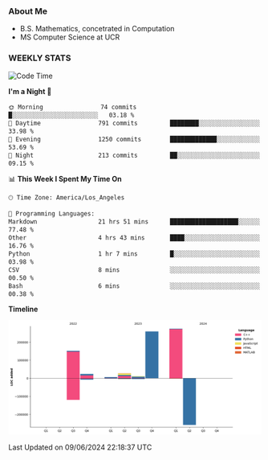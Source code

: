 ### About Me

- B.S. Mathematics, concetrated in Computation
- MS Computer Science at UCR


### WEEKLY STATS
<!--START_SECTION:waka-->
![Code Time](http://img.shields.io/badge/Code%20Time-147%20hrs%2035%20mins-blue)

**I'm a Night 🦉** 

```text
🌞 Morning                74 commits          █░░░░░░░░░░░░░░░░░░░░░░░░   03.18 % 
🌆 Daytime                791 commits         ████████░░░░░░░░░░░░░░░░░   33.98 % 
🌃 Evening                1250 commits        █████████████░░░░░░░░░░░░   53.69 % 
🌙 Night                  213 commits         ██░░░░░░░░░░░░░░░░░░░░░░░   09.15 % 
```


📊 **This Week I Spent My Time On** 

```text
🕑︎ Time Zone: America/Los_Angeles

💬 Programming Languages: 
Markdown                 21 hrs 51 mins      ███████████████████░░░░░░   77.48 % 
Other                    4 hrs 43 mins       ████░░░░░░░░░░░░░░░░░░░░░   16.76 % 
Python                   1 hr 7 mins         █░░░░░░░░░░░░░░░░░░░░░░░░   03.98 % 
CSV                      8 mins              ░░░░░░░░░░░░░░░░░░░░░░░░░   00.50 % 
Bash                     6 mins              ░░░░░░░░░░░░░░░░░░░░░░░░░   00.38 % 
```

**Timeline**

![Lines of Code chart](https://raw.githubusercontent.com/nickocruzm/nickocruzm/main/assets/bar_graph.png)


 Last Updated on 09/06/2024 22:18:37 UTC
<!--END_SECTION:waka-->
